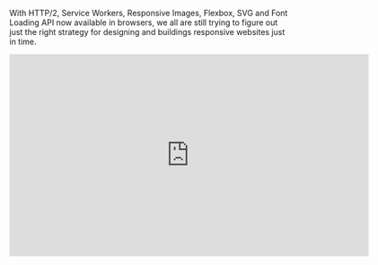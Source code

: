 With HTTP/2, Service Workers, Responsive Images, Flexbox, SVG and Font Loading API now available in browsers, we all are still trying to figure out just the right strategy for designing and buildings responsive websites just in time.

<div class="video">
<iframe src="https://player.vimeo.com/video/251516830" width="640" height="360" frameborder="0" webkitallowfullscreen mozallowfullscreen allowfullscreen></iframe>
</div>
